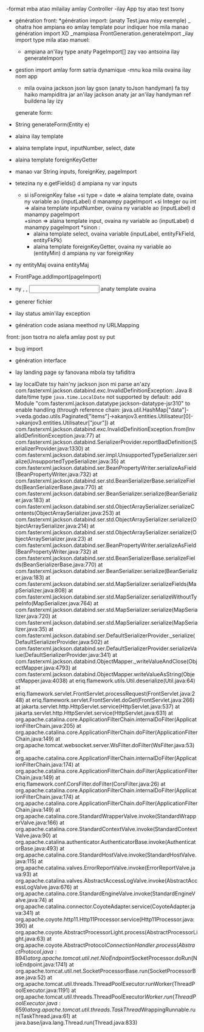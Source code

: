 -format mba atao milailay amlay Controller
-ilay App tsy atao test tsony

- génération front:
  \*génération import: (anaty Test.java misy exemple)
  \_ ohatra hoe ampiana <import> eo amlay template pour indiquer hoe mila manao génération import XD
  \_mampiasa FrontGeneration.generateImport
  \_ilay import type mila atao manuel:

  - ampiana an'ilay type anaty PageImport[] zay vao antsoina ilay generateImport

- gestion import amlay form satria dynamique
  -mnu koa mila ovaina ilay nom app

  - mila ovaina jackson json lay gson (anaty toJson handyman) fa tsy haiko mampiditra jar an'ilay jackson anaty jar an'ilay handyman ref buildena lay izy

  generate form:

- String generateForm(Entity e)
- alaina ilay template
- alaina template input, inputNumber, select, date
- alaina template foreignKeyGetter
- manao var String inputs, foreignKey, pageImport
- tetezina ny e.getFields() d ampiana ny var inputs
  - si isForeignKey false
    +si type = date => alaina template date, ovaina ny variable ao (inputLabel) d manampy pageImport
    +si Integer ou int => alaina template inputNumber, ovaina ny variable ao (inputLabel) d manampy pageImport  
     +sinon => alaina template input, ovaina ny variable ao (inputLabel) d manampy pageImport
    \*sinon :
    - alaina template select, ovaina variable (inputLabel, entityFkField, entityFkPk)
    - alaina template foreignKeyGetter, ovaina ny variable ao (entityMin) d ampiana ny var foreignKey
- ny entityMaj ovaina entityMaj
- FrontPage.addImport(pageImport)
- ny <import>, <foreignKey>, <input> anaty template ovaina
- generer fichier

- ilay status amin'ilay exception
- génération code asiana meethod ny URLMapping

front: json tsotra no alefa amlay post sy put

- bug import
- génération interface
- lay landing page sy fanovana mbola tsy tafiditra

- lay localDate tsy hain'ny jackson json mi parse an'azy
  com.fasterxml.jackson.databind.exc.InvalidDefinitionException: Java 8 date/time type `java.time.LocalDate` not supported by default: add Module "com.fasterxml.jackson.datatype:jackson-datatype-jsr310" to enable handling (through reference chain: java.util.HashMap["data"]->veda.godao.utils.Paginated["items"]->akanjov3.entities.Utilisateur[0]->akanjov3.entities.Utilisateur["jour"])
  at com.fasterxml.jackson.databind.exc.InvalidDefinitionException.from(InvalidDefinitionException.java:77)
  at com.fasterxml.jackson.databind.SerializerProvider.reportBadDefinition(SerializerProvider.java:1330)
  at com.fasterxml.jackson.databind.ser.impl.UnsupportedTypeSerializer.serialize(UnsupportedTypeSerializer.java:35)
  at com.fasterxml.jackson.databind.ser.BeanPropertyWriter.serializeAsField(BeanPropertyWriter.java:732)
  at com.fasterxml.jackson.databind.ser.std.BeanSerializerBase.serializeFields(BeanSerializerBase.java:770)
  at com.fasterxml.jackson.databind.ser.BeanSerializer.serialize(BeanSerializer.java:183)
  at com.fasterxml.jackson.databind.ser.std.ObjectArraySerializer.serializeContents(ObjectArraySerializer.java:253)
  at com.fasterxml.jackson.databind.ser.std.ObjectArraySerializer.serialize(ObjectArraySerializer.java:214)
  at com.fasterxml.jackson.databind.ser.std.ObjectArraySerializer.serialize(ObjectArraySerializer.java:23)
  at com.fasterxml.jackson.databind.ser.BeanPropertyWriter.serializeAsField(BeanPropertyWriter.java:732)
  at com.fasterxml.jackson.databind.ser.std.BeanSerializerBase.serializeFields(BeanSerializerBase.java:770)
  at com.fasterxml.jackson.databind.ser.BeanSerializer.serialize(BeanSerializer.java:183)
  at com.fasterxml.jackson.databind.ser.std.MapSerializer.serializeFields(MapSerializer.java:808)
  at com.fasterxml.jackson.databind.ser.std.MapSerializer.serializeWithoutTypeInfo(MapSerializer.java:764)
  at com.fasterxml.jackson.databind.ser.std.MapSerializer.serialize(MapSerializer.java:720)
  at com.fasterxml.jackson.databind.ser.std.MapSerializer.serialize(MapSerializer.java:35)
  at com.fasterxml.jackson.databind.ser.DefaultSerializerProvider.\_serialize(DefaultSerializerProvider.java:502)
  at com.fasterxml.jackson.databind.ser.DefaultSerializerProvider.serializeValue(DefaultSerializerProvider.java:341)
  at com.fasterxml.jackson.databind.ObjectMapper.\_writeValueAndClose(ObjectMapper.java:4793)
  at com.fasterxml.jackson.databind.ObjectMapper.writeValueAsString(ObjectMapper.java:4038)
  at eriq.flamework.utils.Util.deserialize(Util.java:64)
  at eriq.flamework.servlet.FrontServlet.processRequest(FrontServlet.java:248)
  at eriq.flamework.servlet.FrontServlet.doGet(FrontServlet.java:266)
  at jakarta.servlet.http.HttpServlet.service(HttpServlet.java:537)
  at jakarta.servlet.http.HttpServlet.service(HttpServlet.java:631)
  at org.apache.catalina.core.ApplicationFilterChain.internalDoFilter(ApplicationFilterChain.java:205)
  at org.apache.catalina.core.ApplicationFilterChain.doFilter(ApplicationFilterChain.java:149)
  at org.apache.tomcat.websocket.server.WsFilter.doFilter(WsFilter.java:53)
  at org.apache.catalina.core.ApplicationFilterChain.internalDoFilter(ApplicationFilterChain.java:174)
  at org.apache.catalina.core.ApplicationFilterChain.doFilter(ApplicationFilterChain.java:149)
  at eriq.flamework.conf.CorsFilter.doFilter(CorsFilter.java:26)
  at org.apache.catalina.core.ApplicationFilterChain.internalDoFilter(ApplicationFilterChain.java:174)
  at org.apache.catalina.core.ApplicationFilterChain.doFilter(ApplicationFilterChain.java:149)
  at org.apache.catalina.core.StandardWrapperValve.invoke(StandardWrapperValve.java:166)
  at org.apache.catalina.core.StandardContextValve.invoke(StandardContextValve.java:90)
  at org.apache.catalina.authenticator.AuthenticatorBase.invoke(AuthenticatorBase.java:493)
  at org.apache.catalina.core.StandardHostValve.invoke(StandardHostValve.java:115)
  at org.apache.catalina.valves.ErrorReportValve.invoke(ErrorReportValve.java:93)
  at org.apache.catalina.valves.AbstractAccessLogValve.invoke(AbstractAccessLogValve.java:676)
  at org.apache.catalina.core.StandardEngineValve.invoke(StandardEngineValve.java:74)
  at org.apache.catalina.connector.CoyoteAdapter.service(CoyoteAdapter.java:341)
  at org.apache.coyote.http11.Http11Processor.service(Http11Processor.java:390)
  at org.apache.coyote.AbstractProcessorLight.process(AbstractProcessorLight.java:63)
  at org.apache.coyote.AbstractProtocol$ConnectionHandler.process(AbstractProtocol.java:894)
	at org.apache.tomcat.util.net.NioEndpoint$SocketProcessor.doRun(NioEndpoint.java:1741)
  at org.apache.tomcat.util.net.SocketProcessorBase.run(SocketProcessorBase.java:52)
  at org.apache.tomcat.util.threads.ThreadPoolExecutor.runWorker(ThreadPoolExecutor.java:1191)
  at org.apache.tomcat.util.threads.ThreadPoolExecutor$Worker.run(ThreadPoolExecutor.java:659)
	at org.apache.tomcat.util.threads.TaskThread$WrappingRunnable.run(TaskThread.java:61)
  at java.base/java.lang.Thread.run(Thread.java:833)
